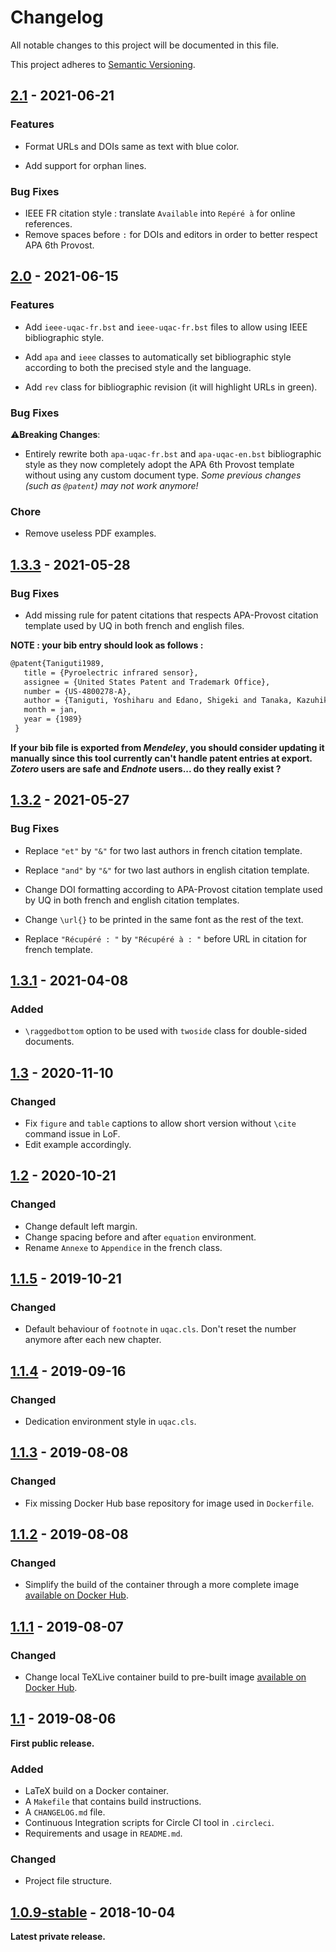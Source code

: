 # Changelog

All notable changes to this project will be documented in this file.

This project adheres to [Semantic Versioning](http://semver.org/).

## [2.1] - 2021-06-21

### Features

- Format URLs and DOIs same as text with blue color.

- Add support for orphan lines.
### Bug Fixes

- IEEE FR citation style : translate ```Available``` into ```Repéré à``` for online references.
- Remove spaces before ```:``` for DOIs and editors in order to better respect APA 6th Provost.

## [2.0] - 2021-06-15

### Features

- Add ```ieee-uqac-fr.bst``` and ```ieee-uqac-fr.bst``` files to allow using IEEE bibliographic style.

- Add ```apa``` and ```ieee``` classes to automatically set bibliographic style according to both the precised style and the language.

- Add ```rev``` class for bibliographic revision (it will highlight URLs in green).

### Bug Fixes

⚠️**Breaking Changes**:

- Entirely rewrite both ```apa-uqac-fr.bst``` and ```apa-uqac-en.bst``` bibliographic style as they now completely adopt the APA 6th Provost template without using any custom document type. _Some previous changes (such as ```@patent```) may not work anymore!_

### Chore

- Remove useless PDF examples.

## [1.3.3] - 2021-05-28

### Bug Fixes

- Add missing rule for patent citations that respects APA-Provost citation template used by UQ in both french and english files.

__NOTE : your bib entry should look as follows :__

```tex
@patent{Taniguti1989,
   title = {Pyroelectric infrared sensor},
   assignee = {United States Patent and Trademark Office},
   number = {US-4800278-A},
   author = {Taniguti, Yoshiharu and Edano, Shigeki and Tanaka, Kazuhiko and Taniguti, Shiniti and Kuramoto, Megumi},
   month = jan,
   year = {1989}
 }
```

__If your bib file is exported from *Mendeley*, you should consider updating it manually since this tool currently can't handle patent entries at export. *Zotero* users are safe and *Endnote* users... do they really exist ?__
## [1.3.2] - 2021-05-27

### Bug Fixes

- Replace ```"et"``` by ```"&"``` for two last authors in french citation template.

- Replace ```"and"``` by ```"&"``` for two last authors in english citation template.

- Change DOI formatting according to APA-Provost citation template used by UQ in both french and english citation templates.

- Change ```\url{}``` to be printed in the same font as the rest of the text.

- Replace ```"Récupéré : "``` by ```"Récupéré à : "``` before URL in citation for french template.

## [1.3.1] - 2021-04-08

### Added

- ```\raggedbottom``` option to be used with ```twoside``` class for double-sided documents.

## [1.3] - 2020-11-10

### Changed

- Fix ```figure``` and ```table``` captions to allow short version without ```\cite``` command issue in LoF.
- Edit example accordingly.

## [1.2] - 2020-10-21

### Changed

- Change default left margin.
- Change spacing before and after ```equation``` environment.
- Rename ```Annexe``` to ```Appendice``` in the french class.

## [1.1.5] - 2019-10-21

### Changed

- Default behaviour of ```footnote``` in ```uqac.cls```. Don't reset the number anymore after each new chapter.

## [1.1.4] - 2019-09-16

### Changed

- Dedication environment style in ```uqac.cls```.

## [1.1.3] - 2019-08-08

### Changed

- Fix missing Docker Hub base repository for image used in ```Dockerfile```.

## [1.1.2] - 2019-08-08

### Changed

- Simplify the build of the container through a more complete image [available on Docker Hub](https://hub.docker.com/r/florentinth/tex-project).

## [1.1.1] - 2019-08-07

### Changed

- Change local TeXLive container build to pre-built image [available on Docker Hub](https://hub.docker.com/r/florentinth/texlive-full).

## [1.1] - 2019-08-06

**First public release.**

### Added

- LaTeX build on a Docker container.
- A ```Makefile``` that contains build instructions.
- A ```CHANGELOG.md``` file.
- Continuous Integration scripts for Circle CI tool in ```.circleci```.
- Requirements and usage in ```README.md```.

### Changed

- Project file structure.

## [1.0.9-stable] - 2018-10-04

**Latest private release.**

[1.0.9-stable]: https://github.com/FlorentinTh/TemplateLaTeXUQAC/releases/tag/v1.0.9-stable
[1.1]: https://github.com/florentinth/FlOS/compare/v1.0.9-stable...v1.1
[1.1.1]: https://github.com/florentinth/FlOS/compare/v1.1...v1.1.1
[1.1.2]: https://github.com/florentinth/FlOS/compare/v1.1.1...v1.1.2
[1.1.3]: https://github.com/florentinth/FlOS/compare/v1.1.2...v1.1.3
[1.1.4]: https://github.com/florentinth/FlOS/compare/v1.1.3...v1.1.4
[1.1.5]: https://github.com/florentinth/FlOS/compare/v1.1.4...v1.1.5
[1.2]: https://github.com/florentinth/FlOS/compare/v1.1.5...v1.2
[1.3]: https://github.com/florentinth/FlOS/compare/v1.2...v1.3
[1.3.1]: https://github.com/florentinth/FlOS/compare/v1.3...v1.3.1
[1.3.2]: https://github.com/florentinth/FlOS/compare/v1.3.1...v1.3.2
[1.3.3]: https://github.com/florentinth/FlOS/compare/v1.3.2...v1.3.3
[2.0]: https://github.com/florentinth/FlOS/compare/v1.3.3...v2.0
[2.1]: https://github.com/florentinth/FlOS/compare/v2.0...v2.1
